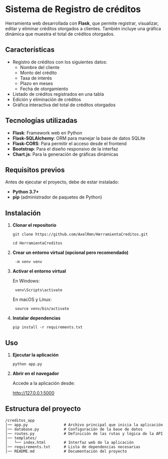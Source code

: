 # Sistema de Registro de créditos
Herramienta web desarrollada con **Flask**, que permite registrar, visualizar, editar y eliminar créditos otorgados a clientes. También incluye una gráfica dinámica que muestra el total de créditos otorgados.

## Características
- Registro de créditos con los siguientes datos:
  - Nombre del cliente
  - Monto del crédito
  - Tasa de interés
  - Plazo en meses
  - Fecha de otorgamiento
- Listado de créditos registrados en una tabla
- Edición y eliminación de créditos
- Gráfica interactiva del total de créditos otorgados

## Tecnologías utilizadas
- **Flask**: Framework web en Python
- **Flask-SQLAlchemy**: ORM para manejar la base de datos SQLite
- **Flask-CORS**: Para permitir el acceso desde el frontend
- **Bootstrap**: Para el diseño responsivo de la interfaz
- **Chart.js**: Para la generación de gráficas dinámicas

## Requisitos previos
Antes de ejecutar el proyecto, debe de estar instalado:
- **Python 3.7+**
- **pip** (administrador de paquetes de Python)

## Instalación
1. **Clonar el repositorio**

       git clone https://github.com/AxelRmn/HerramientaCreditos.git
   
       cd HerramientaCreditos

3. **Crear un entorno virtual (opcional pero recomendado)**

        -m venv venv

4. **Activar el entorno virtual**

    En Windows:
   
        venv\Scripts\activate
   
    En macOS y Linux:
   
        source venv/bin/activate

5. **Instalar dependencias**

       pip install -r requirements.txt
   

## Uso
1. **Ejecutar la aplicación**

       python app.py

2. **Abrir en el navegador**

    Accede a la aplicación desde:
   
   http://127.0.0.1:5000


## Estructura del proyecto
    /creditos_app
    │── app.py                # Archivo principal que inicia la aplicación
    │── database.py           # Configuración de la base de datos
    │── routes.py             # Definición de las rutas y lógica de la API
    │── templates/
    │   └── index.html        # Interfaz web de la aplicación
    │── requirements.txt      # Lista de dependencias necesarias
    │── README.md             # Documentación del proyecto
